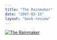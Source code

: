 ```yaml
---
title: "The Rainmaker"
date: "2007-03-15"
layout: "book-review"
---
```


[![The Rainmaker](images/The-Rainmaker.jpg)](https://srikanthperinkulam.com/wp-content/uploads/2014/10/The-Rainmaker.jpg)

